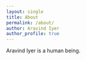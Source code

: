 ```yaml
---
layout: single
title: About
permalink: /about/
author: Aravind Iyer
author_profile: true
---
```


Aravind Iyer is a human being.
